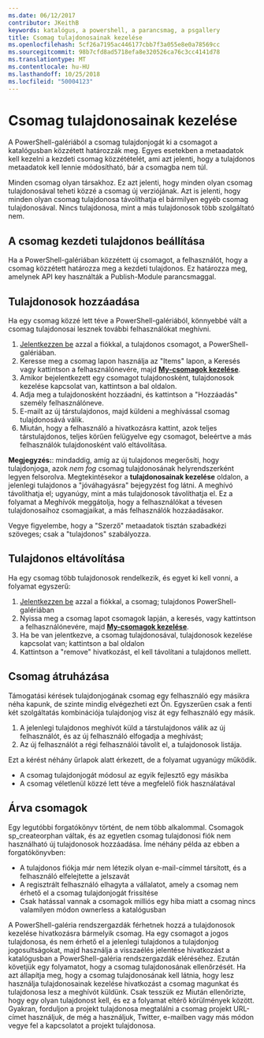 ```yaml
---
ms.date: 06/12/2017
contributor: JKeithB
keywords: katalógus, a powershell, a parancsmag, a psgallery
title: Csomag tulajdonosainak kezelése
ms.openlocfilehash: 5cf26a7195ac446177cbb7f3a055e8e0a78569cc
ms.sourcegitcommit: 98b7cfd8ad5718efa8e320526ca76c3cc4141d78
ms.translationtype: MT
ms.contentlocale: hu-HU
ms.lasthandoff: 10/25/2018
ms.locfileid: "50004123"
---
```

# <a name="managing-package-owners"></a>Csomag tulajdonosainak kezelése

A PowerShell-galériából a csomag tulajdonjogát ki a csomagot a katalógusban közzétett határozzák meg.
Egyes esetekben a metaadatok kell kezelni a kezdeti csomag közzétételét, ami azt jelenti, hogy a tulajdonos metaadatok kell lennie módosítható, bár a csomagba nem túl.

Minden csomag olyan társakhoz.
Ez azt jelenti, hogy minden olyan csomag tulajdonosával teheti közzé a csomag új verziójának. Azt is jelenti, hogy minden olyan csomag tulajdonosa távolíthatja el bármilyen egyéb csomag tulajdonosával.
Nincs tulajdonosa, mint a más tulajdonosok több szolgáltató nem.

## <a name="setting-a-packages-initial-owner"></a>A csomag kezdeti tulajdonos beállítása

Ha a PowerShell-galériában közzétett új csomagot, a felhasználót, hogy a csomag közzétett határozza meg a kezdeti tulajdonos. Ez határozza meg, amelynek API key használták a Publish-Module parancsmaggal.

## <a name="adding-owners"></a>Tulajdonosok hozzáadása

Ha egy csomag közzé lett téve a PowerShell-galériából, könnyebbé vált a csomag tulajdonosai lesznek további felhasználókat meghívni.

1. [Jelentkezzen be](https://powershellgallery.com/users/account/LogOn) azzal a fiókkal, a tulajdonos csomagot, a PowerShell-galériában.
2. Keresse meg a csomag lapon használja az "Items" lapon, a Keresés vagy kattintson a felhasználónevére, majd [ **My-csomagok kezelése**](https://www.powershellgallery.com/account/Packages).
3. Amikor bejelentkezett egy csomagot tulajdonosként, tulajdonosok kezelése kapcsolat van, kattintson a bal oldalon.
4. Adja meg a tulajdonosként hozzáadni, és kattintson a "Hozzáadás" személy felhasználóneve.
5. E-mailt az új társtulajdonos, majd küldeni a meghívással csomag tulajdonosává válik.
6. Miután, hogy a felhasználó a hivatkozásra kattint, azok teljes társtulajdonos, teljes körűen felügyelve egy csomagot, beleértve a más felhasználók tulajdonosként való eltávolítása.

**Megjegyzés:**: mindaddig, amíg az új tulajdonos megerősíti, hogy tulajdonjoga, azok *nem fog* csomag tulajdonosának helyrendszerként legyen felsorolva.
Megtekintésekor a **tulajdonosainak kezelése** oldalon, a jelenlegi tulajdonos a "jóváhagyásra" bejegyzést fog látni.
A meghívó távolíthatja el; ugyanúgy, mint a más tulajdonosok távolíthatja el.
Ez a folyamat a Meghívók meggátolja, hogy a felhasználókat a tévesen tulajdonosaihoz csomagjaikat, a más felhasználók hozzáadásakor.

Vegye figyelembe, hogy a "Szerző" metaadatok tisztán szabadkézi szöveges; csak a "tulajdonos" szabályozza.


## <a name="removing-owners"></a>Tulajdonos eltávolítása

Ha egy csomag több tulajdonosok rendelkezik, és egyet ki kell vonni, a folyamat egyszerű:

1. [Jelentkezzen be](https://powershellgallery.com/users/account/LogOn) azzal a fiókkal, a csomag; tulajdonos PowerShell-galériában
2. Nyissa meg a csomag lapot csomagok lapján, a keresés, vagy kattintson a felhasználónevére, majd [ **My-csomagok kezelése**](https://www.powershellgallery.com/account/Packages).
3. Ha be van jelentkezve, a csomag tulajdonosával, tulajdonosok kezelése kapcsolat van; kattintson a bal oldalon
4. Kattintson a "remove" hivatkozást, el kell távolítani a tulajdonos mellett.



## <a name="transferring-package-ownership"></a>Csomag átruházása

Támogatási kérések tulajdonjogának csomag egy felhasználó egy másikra néha kapunk, de szinte mindig elvégezheti ezt Ön.
Egyszerűen csak a fenti két szolgáltatás kombinációja tulajdonjog visz át egy felhasználó egy másik.

1. A jelenlegi tulajdonos meghívót küld a társtulajdonos válik az új felhasználót, és az új felhasználó elfogadja a meghívást;
2. Az új felhasználót a régi felhasználói távolít el, a tulajdonosok listája.

Ezt a kérést néhány űrlapok alatt érkezett, de a folyamat ugyanúgy működik.

- A csomag tulajdonjogát módosul az egyik fejlesztő egy másikba
- A csomag véletlenül közzé lett téve a megfelelő fiók használatával


## <a name="orphaned-packages"></a>Árva csomagok

Egy legutóbbi forgatókönyv történt, de nem több alkalommal.
Csomagok sp_createorphan váltak, és az egyetlen csomag tulajdonosi fiók nem használható új tulajdonosok hozzáadása.
Íme néhány példa az ebben a forgatókönyvben:

- A tulajdonos fiókja már nem létezik olyan e-mail-címmel társított, és a felhasználó elfelejtette a jelszavát
- A regisztrált felhasználó elhagyta a vállalatot, amely a csomag nem érhető el a csomag tulajdonjogát frissítése
- Csak hatással vannak a csomagok milliós egy hiba miatt a csomag nincs valamilyen módon ownerless a katalógusban

A PowerShell-galéria rendszergazdák férhetnek hozzá a tulajdonosok kezelése hivatkozásra bármelyik csomag.
Ha egy csomagot a jogos tulajdonosa, és nem érhető el a jelenlegi tulajdonos a tulajdonjog jogosultságokat, majd használja a visszaélés jelentése hivatkozást a katalógusban a PowerShell-galéria rendszergazdák eléréséhez.
Ezután követjük egy folyamatot, hogy a csomag tulajdonosának ellenőrzését.
Ha azt állapítja meg, hogy a csomag tulajdonosának kell látnia, hogy lesz használja tulajdonosainak kezelése hivatkozást a csomag magunkat és tulajdonosa lesz a meghívót küldünk.
Csak tesszük ez Miután ellenőrizte, hogy egy olyan tulajdonost kell, és ez a folyamat eltérő körülmények között.
Gyakran, forduljon a projekt tulajdonosa megtalálni a csomag projekt URL-címet használjuk, de még a használjuk, Twitter, e-mailben vagy más módon vegye fel a kapcsolatot a projekt tulajdonosa.

